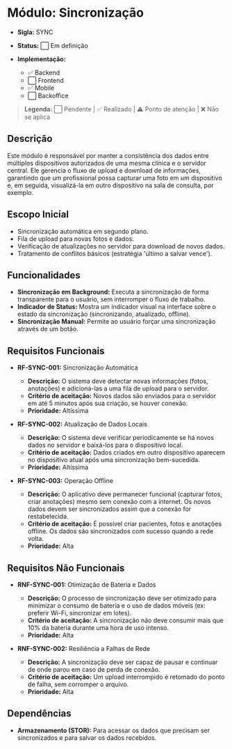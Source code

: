 # Módulo: Sincronização
- **Sigla:** SYNC
- **Status:** ⬜ Em definição

- **Implementação:**
  - ✅ Backend
  - ⬜ Frontend
  - ✅ Mobile
  - ⬜ Backoffice

> **Legenda:** ⬜ Pendente | ✅ Realizado | ⚠️ Ponto de atenção | ❌ Não se aplica

## Descrição
Este módulo é responsável por manter a consistência dos dados entre múltiplos dispositivos autorizados de uma mesma clínica e o servidor central. Ele gerencia o fluxo de upload e download de informações, garantindo que um profissional possa capturar uma foto em um dispositivo e, em seguida, visualizá-la em outro dispositivo na sala de consulta, por exemplo.

## Escopo Inicial
- Sincronização automática em segundo plano.
- Fila de upload para novas fotos e dados.
- Verificação de atualizações no servidor para download de novos dados.
- Tratamento de conflitos básicos (estratégia 'último a salvar vence').

## Funcionalidades
- **Sincronização em Background:** Executa a sincronização de forma transparente para o usuário, sem interromper o fluxo de trabalho.
- **Indicador de Status:** Mostra um indicador visual na interface sobre o estado da sincronização (sincronizando, atualizado, offline).
- **Sincronização Manual:** Permite ao usuário forçar uma sincronização através de um botão.

## Requisitos Funcionais

- **RF-SYNC-001:** Sincronização Automática
  - **Descrição:** O sistema deve detectar novas informações (fotos, anotações) e adicioná-las a uma fila de upload para o servidor.
  - **Critério de aceitação:** Novos dados são enviados para o servidor em até 5 minutos após sua criação, se houver conexão.
  - **Prioridade:** Altíssima

- **RF-SYNC-002:** Atualização de Dados Locais
  - **Descrição:** O sistema deve verificar periodicamente se há novos dados no servidor e baixá-los para o dispositivo local.
  - **Critério de aceitação:** Dados criados em outro dispositivo aparecem no dispositivo atual após uma sincronização bem-sucedida.
  - **Prioridade:** Altíssima

- **RF-SYNC-003:** Operação Offline
  - **Descrição:** O aplicativo deve permanecer funcional (capturar fotos, criar anotações) mesmo sem conexão com a internet. Os novos dados devem ser sincronizados assim que a conexão for restabelecida.
  - **Critério de aceitação:** É possível criar pacientes, fotos e anotações offline. Os dados são sincronizados com sucesso quando a rede volta.
  - **Prioridade:** Alta

## Requisitos Não Funcionais

- **RNF-SYNC-001:** Otimização de Bateria e Dados
  - **Descrição:** O processo de sincronização deve ser otimizado para minimizar o consumo de bateria e o uso de dados móveis (ex: preferir Wi-Fi, sincronizar em lotes).
  - **Critério de aceitação:** A sincronização não deve consumir mais que 10% da bateria durante uma hora de uso intenso.
  - **Prioridade:** Alta

- **RNF-SYNC-002:** Resiliência a Falhas de Rede
  - **Descrição:** A sincronização deve ser capaz de pausar e continuar de onde parou em caso de perda de conexão.
  - **Critério de aceitação:** Um upload interrompido é retomado do ponto de falha, sem corromper o arquivo.
  - **Prioridade:** Alta

## Dependências

- **Armazenamento (STOR):** Para acessar os dados que precisam ser sincronizados e para salvar os dados recebidos.
